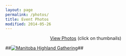 ```yaml
---
layout: page
permalink: /photos/
title: Event Photos
modified: 2014-05-26
---
```


<div style="text-align: center">
<a href="https://www.dropbox.com/sh/rfrw5whd8b3pa99/AABJBZ7ons8laAiaOaAgpCYma">View Photos</a>
(click on thumbnails)
</div>

##[![Manitoba Highland Gathering](../images/sponsors/2016-poster-photo.jpg)](https://www.dropbox.com/sh/rfrw5whd8b3pa99/AABJBZ7ons8laAiaOaAgpCYma)##
